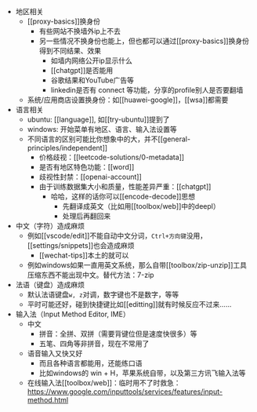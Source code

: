 - 地区相关
  - [[proxy-basics]]换身份
    - 有些网站不换墙外ip上不去
    - 另一些情况不换身份也能上，但也都可以通过[[proxy-basics]]换身份得到不同结果、效果
      - 如墙内网络公开ip显示什么
      - [[chatgpt]]是否能用
      - 谷歌结果和YouTube广告等
      - linkedin是否有 connect 等功能，分享的profile别人是否要翻墙
  - 系统/应用商店设置换身份：如[[huawei-google]]，[[wsa]]都需要
- 语言相关
  - ubuntu: [[language]], 如[[try-ubuntu]]提到了
  - windows: 开始菜单有地区、语言、输入法设置等
  - 不同语言的区别可能比你想象中的大，并不[[general-principles/independent]]
    - 价格歧视：[[leetcode-solutions/0-metadata]]
    - 是否有地区特色功能：[[word]]
    - 歧视性封禁：[[openai-account]]
    - 由于训练数据集大小和质量，性能差异严重：[[chatgpt]]
      - 哈哈，这样的话你可以[[encode-decode]]思想
        - 先翻译成英文（比如用[[toolbox/web]]中的deepl）
        - 处理后再翻回来
- 中文（字符）造成麻烦
  - 例如[[vscode/edit]]不能自动中文分词，`Ctrl+方向键`没用，[[settings/snippets]]也会造成麻烦
    - [[wechat-tips]]本土的就可以
  - 例如windows如果一直用英文系统，那么自带[[toolbox/zip-unzip]]工具压缩东西不能出现中文。替代方法：7-zip
- 法语（键盘）造成麻烦
  - 默认法语键盘`w, z`对调，数字键也不是数字，等等
  - 平时可能还好，碰到快捷键比如[[editting]]就有时候反应不过来……
- 输入法（Input Method Editor, IME）
  - 中文
    - 拼音：全拼、双拼（需要背键位但是速度快很多）等
    - 五笔、四角等非拼音，现在不常用了
  - 语音输入又快又好
    - 而且各种语言都能用，还能练口语
    - 比如windows的 win + H，苹果系统自带，以及第三方讯飞输入法等
  - 在线输入法[[toolbox/web]]：临时用不了时救急：https://www.google.com/inputtools/services/features/input-method.html